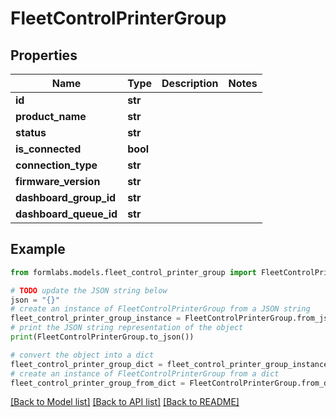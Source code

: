 # FleetControlPrinterGroup


## Properties

Name | Type | Description | Notes
------------ | ------------- | ------------- | -------------
**id** | **str** |  | 
**product_name** | **str** |  | 
**status** | **str** |  | 
**is_connected** | **bool** |  | 
**connection_type** | **str** |  | 
**firmware_version** | **str** |  | 
**dashboard_group_id** | **str** |  | 
**dashboard_queue_id** | **str** |  | 

## Example

```python
from formlabs.models.fleet_control_printer_group import FleetControlPrinterGroup

# TODO update the JSON string below
json = "{}"
# create an instance of FleetControlPrinterGroup from a JSON string
fleet_control_printer_group_instance = FleetControlPrinterGroup.from_json(json)
# print the JSON string representation of the object
print(FleetControlPrinterGroup.to_json())

# convert the object into a dict
fleet_control_printer_group_dict = fleet_control_printer_group_instance.to_dict()
# create an instance of FleetControlPrinterGroup from a dict
fleet_control_printer_group_from_dict = FleetControlPrinterGroup.from_dict(fleet_control_printer_group_dict)
```
[[Back to Model list]](../README.md#documentation-for-models) [[Back to API list]](../README.md#documentation-for-api-endpoints) [[Back to README]](../README.md)


